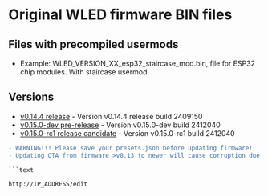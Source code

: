 # Original WLED firmware BIN files

## Files with precompiled usermods

- Example: WLED_VERSION_XX_esp32_staircase_mod.bin, file for ESP32 chip modules. With staircase usermod.

## Versions

- [v0.14.4 release](https://github.com/srg74/WLED-wemos-shield/tree/master/resources/Firmware/@Aircoookie/Latest) - Version v0.14.4 release build 2409150
- [v0.15.0-dev pre-release](https://github.com/srg74/WLED-wemos-shield/tree/master/resources/Firmware/@Aircoookie/Dev) - Version v0.15.0-dev build 2412040
- [v0.15.0-rc1 release candidate](https://github.com/srg74/WLED-wemos-shield/tree/master/resources/Firmware/@Aircoookie/RC1) - Version v0.15.0-rc1 build 2412040

```diff
- WARNING!!! Please save your presets.json before updating firmware!
- Updating OTA from firmware >v0.13 to newer will cause corruption due to difference in firmware structure. Please erase flash memory before uploading new firmware.

```text

http://IP_ADDRESS/edit

```
